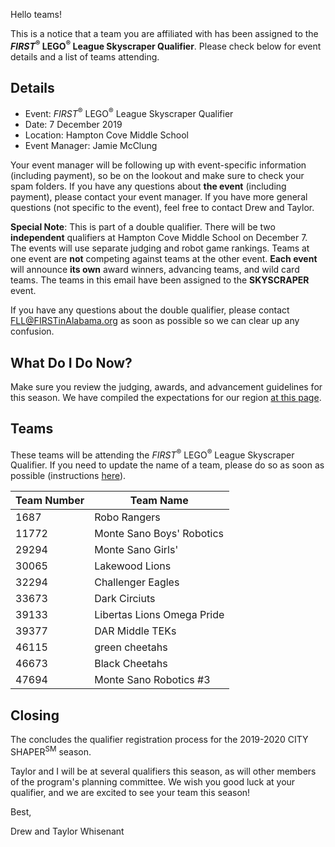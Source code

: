 Hello teams!

This is a notice that a team you are affiliated with has been assigned to the ***FIRST*<sup>&reg;</sup> LEGO<sup>&reg;</sup> League Skyscraper Qualifier**. Please check below for event details and a list of teams attending.

## Details

- Event: *FIRST*<sup>&reg;</sup> LEGO<sup>&reg;</sup> League Skyscraper Qualifier
- Date: 7 December 2019
- Location: Hampton Cove Middle School
- Event Manager: Jamie McClung

Your event manager will be following up with event-specific information (including payment), so be on the lookout and make sure to check your spam folders. If you have any questions about **the event** (including payment), please contact your event manager. If you have more general questions (not specific to the event), feel free to contact Drew and Taylor.

**Special Note**: This is part of a double qualifier. There will be two **independent** qualifiers at Hampton Cove Middle School on December 7. The events will use separate judging and robot game rankings. Teams at one event are **not** competing against teams at the other event. **Each event** will announce **its own** award winners, advancing teams, and wild card teams. The teams in this email have been assigned to the **SKYSCRAPER** event.

If you have any questions about the double qualifier, please contact FLL@FIRSTinAlabama.org as soon as possible so we can clear up any confusion.


## What Do I Do Now?

Make sure you review the judging, awards, and advancement guidelines for this season. We have compiled the expectations for our region [at this page](https://github.com/drewwhis/first-in-alabama/blob/main/2019-2020/fll/judging-and-advancement.md).


## Teams

These teams will be attending the *FIRST*<sup>&reg;</sup> LEGO<sup>&reg;</sup> League Skyscraper Qualifier. If you need to update the name of a team, please do so as soon as possible (instructions [here](https://github.com/drewwhis/first-in-alabama/wiki/Changing-a-Team-Name)).

| Team Number | Team Name |
| ----------- | --------- |
| 1687	      | Robo Rangers |
| 11772	      | Monte Sano Boys' Robotics |
| 29294	      | Monte Sano Girls' |
| 30065	      | Lakewood Lions |
| 32294	      | Challenger Eagles |
| 33673	      | Dark Circiuts |
| 39133	      | Libertas Lions Omega Pride |
| 39377	      | DAR Middle TEKs |
| 46115	      | green cheetahs |
| 46673	      | Black Cheetahs |
| 47694	      | Monte Sano Robotics #3 |


## Closing

The concludes the qualifier registration process for the 2019-2020 CITY SHAPER<sup>SM</sup> season.

Taylor and I will be at several qualifiers this season, as will other members of the program's planning committee. We wish you good luck at your qualifier, and we are excited to see your team this season!

Best,

Drew and Taylor Whisenant